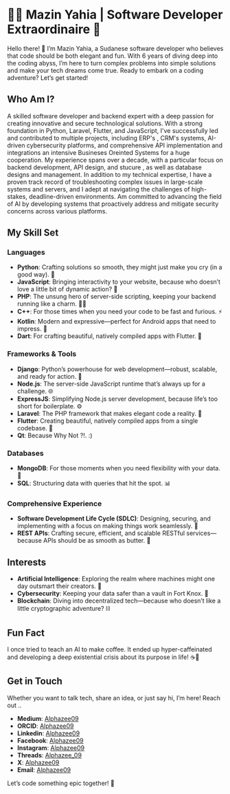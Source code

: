 
# 🧑‍💻 Mazin Yahia | Software Developer Extraordinaire 🚀

Hello there! 👋 I’m Mazin Yahia, a Sudanese software developer who believes that code should be both elegant and fun. With 6 years of diving deep into the coding abyss, I’m here to turn complex problems into simple solutions and make your tech dreams come true. Ready to embark on a coding adventure? Let’s get started!

## Who Am I?

A skilled software developer and backend expert with a deep passion for creating innovative and secure technological solutions.
With a strong foundation in Python, Laravel, Flutter, and JavaScript, I've successfully led and contributed to multiple projects, including ERP's , CRM's systems, AI-driven cybersecurity platforms, and comprehensive API implementation and integrations an intensive Busineses Oreinted Systems for a huge cooperation.
My experience spans over a decade, with a particular focus on backend development, API design, and stucure , as well as database designs and management.
In addition to my technical expertise, I have a proven track record of troubleshooting complex issues in large-scale systems and servers, and I adept at navigating the challenges of high-stakes, deadline-driven environments.
Am committed to advancing the field of AI by developing systems that proactively address and mitigate security concerns across various platforms.

## My Skill Set

### Languages
- **Python**: Crafting solutions so smooth, they might just make you cry (in a good way). 🐍
- **JavaScript**: Bringing interactivity to your website, because who doesn’t love a little bit of dynamic action? 🎢
- **PHP**: The unsung hero of server-side scripting, keeping your backend running like a charm. 👨‍💻
- **C++**: For those times when you need your code to be fast and furious. ⚡
- **Kotlin**: Modern and expressive—perfect for Android apps that need to impress. 📱
- **Dart**: For crafting beautiful, natively compiled apps with Flutter. 🎨

### Frameworks & Tools
- **Django**: Python’s powerhouse for web development—robust, scalable, and ready for action. 🔧
- **Node.js**: The server-side JavaScript runtime that’s always up for a challenge. 🌐
- **ExpressJS**: Simplifying Node.js server development, because life’s too short for boilerplate. ⚙️
- **Laravel**: The PHP framework that makes elegant code a reality. 🎨
- **Flutter**: Creating beautiful, natively compiled apps from a single codebase. 🚀
- **Qt**: Because Why Not ?!.  :)

### Databases
- **MongoDB**: For those moments when you need flexibility with your data. 📜
- **SQL**: Structuring data with queries that hit the spot. 📊

### Comprehensive Experience
- **Software Development Life Cycle (SDLC)**: Designing, securing, and implementing with a focus on making things work seamlessly. 🔄
- **REST APIs**: Crafting secure, efficient, and scalable RESTful services—because APIs should be as smooth as butter. 🔗


## Interests
- **Artificial Intelligence**: Exploring the realm where machines might one day outsmart their creators. 🤖
- **Cybersecurity**: Keeping your data safer than a vault in Fort Knox. 🔐
- **Blockchain**: Diving into decentralized tech—because who doesn’t like a little cryptographic adventure? ⛓️

## Fun Fact

I once tried to teach an AI to make coffee. It ended up hyper-caffeinated and developing a deep existential crisis about its purpose in life! ☕🤖

## Get in Touch

Whether you want to talk tech, share an idea, or just say hi, I’m here! Reach out ..

- **Medium**: [Alphazee09](https://www.medium.com/@alphazee09)
- **ORCID**: [Alphazee09](https://orcid.org/0009-0006-9727-4236)
- **Linkedin**: [Alphazee09](www.linkedin.com/in/alphazee09)
- **Facebook**: [Alphazee09](https://facebook.com/alphazee09)
- **Instagram**: [Alphazee09](https://www.instagram.com/alphazee_09)
- **Threads**: [Alphazee_09](https://www.threads.net/@alphazee_09)
- **X**: [Alphazee09](https://x.com/alphazee09)
- **Email**: [Alphazee09](mailto:alpha_toor@protonmail.com)

Let’s code something epic together! 🚀



